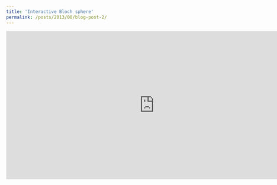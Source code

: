 ```yaml
---
title: 'Interactive Bloch sphere'
permalink: /posts/2013/08/blog-post-2/
---
```


<iframe width='800' height='400' src='https://www.wolframcloud.com/obj/0b348e51-86c1-4a13-a928-cc5e986034fb' frameborder='0'></iframe>
